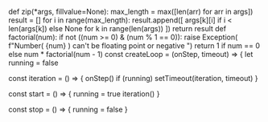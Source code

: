 def zip(*args, fillvalue=None):
    max_length = max([len(arr) for arr in args])
    result = []
    for i in range(max_length):
        result.append([
            args[k][i] if i < len(args[k]) else None for k in range(len(args))
        ])
    return result
    def factorial(num):
    if not ((num >= 0) & (num % 1 == 0)):
        raise Exception(
            f"Number( {num} ) can't be floating point or negative ")
    return 1 if num == 0 else num * factorial(num - 1)
const createLoop = (onStep, timeout) => {
  let running = false

  const iteration = () => {
    onStep()
    if (running) setTimeout(iteration, timeout)
  }

  const start = () => {
    running = true
    iteration()
  }

  const stop = () => {
    running = false
  }


